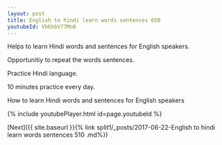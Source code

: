 ```yaml
---
layout: post
title: English to hindi learn words sentences 650 
youtubeId: Vh6hbV77Mn0
---
```

 
 
Helps to learn Hindi words and sentences for English speakers.

Opportunitiy to repeat the words sentences. 

Practice Hindi language. 
 
10 minutes practice every day. 
 
How to learn Hindi words and sentences for English speakers 
 
{% include youtubePlayer.html id=page.youtubeId %}
 
 
[Next]({{ site.baseurl }}{% link  split1/_posts/2017-06-22-English to hindi learn words sentences 510 .md%})
 
